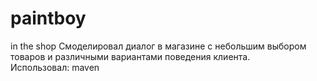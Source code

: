 # paintboy
in the shop
Смоделировал диалог в магазине с небольшим выбором товаров и различными вариантами поведения клиента.<br> Использовал:  maven
